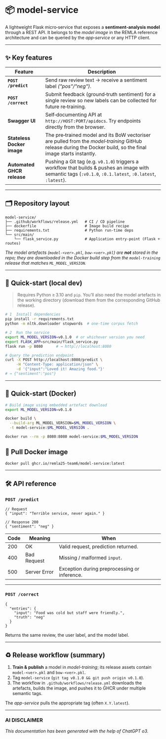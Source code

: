 # 📦 model-service

A lightweight Flask micro‑service that exposes a **sentiment‑analysis model** through a REST API.  It belongs to the *model image* in the REMLA reference architecture and can be queried by the *app‑service* or any HTTP client.

---

## ✨  Key features

| Feature                    | Description                                                                                                                                                    |
| -------------------------- | -------------------------------------------------------------------------------------------------------------------------------------------------------------- |
| **`POST /predict`**        | Send raw review text → receive a sentiment label *("pos"/"neg")*.                                                                                              |
| **`POST /correct`**        | Submit feedback (ground‑truth sentiment) for a single review so new labels can be collected for future re‑training.                                            |
| **Swagger UI**             | Self‑documenting API at `http://HOST:PORT/apidocs`.  Try endpoints directly from the browser.                                                                  |
| **Stateless Docker image** | The pre‑trained model and its BoW vectoriser are pulled from the *model‑training* GitHub release during the Docker build, so the final image starts instantly. |
| **Automated GHCR release** | Pushing a Git tag (e.g. `v0.1.0`) triggers a workflow that builds & pushes an image with semantic tags (`:v0.1.0`, `:0.1.latest`, `:0.latest`, `:latest`).     |

---

## 🗂  Repository layout

```text
model-service/
├── .github/workflows/release.yml   # CI / CD pipeline
├── dockerfile                      # Image build recipe
├── requirements.txt                # Python run‑time deps
└── src/main/
    └── flask_service.py            # Application entry‑point (Flask + routes)
```

*The model artefacts (`model-<ver>.pkl`, `bow-<ver>.pkl`) are **not** stored in the repo; they are downloaded in the Docker build step from the `model-training` release that matches `ML_MODEL_VERSION`.*

---

## 🏁  Quick‑start (local dev)

> Requires Python ≥ 3.10 and `pip`.  You’ll also need the model artefacts in the working directory (download them from the corresponding GitHub release).

```bash
# 1  Install dependencies
pip install -r requirements.txt
python -m nltk.downloader stopwords  # one‑time corpus fetch

# 2  Run the service
export ML_MODEL_VERSION=v0.1.0  # or whichever version you need
export FLASK_APP=src/main/flask_service.py
flask run -p 8080      # → http://localhost:8080
```

```bash
# Query the prediction endpoint
curl -X POST http://localhost:8080/predict \
     -H "Content-Type: application/json" \
     -d '{"input":"Loved it! Amazing food."}'
# → {"sentiment":"pos"}
```

---

## 🐳  Quick‑start (Docker)

```bash
# Build image using embedded artefact download
export ML_MODEL_VERSION=v0.1.0

docker build \
  --build-arg ML_MODEL_VERSION=$ML_MODEL_VERSION \
  -t model-service:$ML_MODEL_VERSION .

docker run --rm -p 8080:8080 model-service:$ML_MODEL_VERSION
```

## 🐳 Pull Docker image
```
docker pull ghcr.io/remla25-team6/model-service:latest
```

---

## 🛠  API reference

### `POST /predict`

```jsonc
// Request
{ "input": "Terrible service, never again." }

// Response 200
{ "sentiment": "neg" }
```

| Code | Meaning      | When                                         |
| ---- | ------------ | -------------------------------------------- |
| 200  | OK           | Valid request, prediction returned.          |
| 400  | Bad Request  | Missing / malformed `input`.                 |
| 500  | Server Error | Exception during preprocessing or inference. |

---

### `POST /correct`

```jsonc
{
  "entries": {
    "input": "Food was cold but staff were friendly.",
    "truth": "neg"
  }
}
```

Returns the same review, the user label, and the model label.

---

## ♻️  Release workflow (summary)

1. **Train & publish** a model in *model-training*; its release assets contain `model-<ver>.pkl` and `bow-<ver>.pkl`.
2. Tag `model-service` (`git tag v0.1.0 && git push origin v0.1.0`).
3. The workflow in `.github/workflows/release.yml` downloads the artefacts, builds the image, and pushes it to GHCR under multiple semantic tags.

The *app-service* pulls the appropriate tag (often `X.Y.latest`).

---


### AI DISCLAIMER
*This documentation has been generated with the help of ChatGPT o3.*
